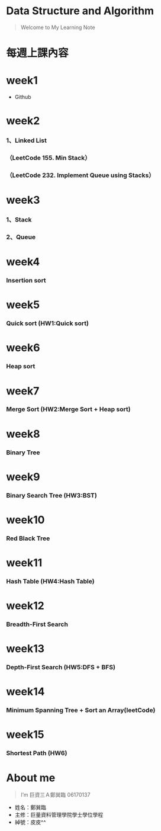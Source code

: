 # Data Structure and Algorithm
> Welcome to My Learning Note 

# 每週上課內容
# week1
* Github
# week2
### 1、Linked List
### （LeetCode 155. Min Stack）
### （LeetCode 232. Implement Queue using Stacks）
# week3
### 1、Stack
### 2、Queue
# week4
### Insertion sort
# week5
### Quick sort (HW1:Quick sort)
# week6
### Heap sort
# week7
### Merge Sort (HW2:Merge Sort + Heap sort)
# week8
### Binary Tree
# week9
### Binary Search Tree (HW3:BST)
# week10
### Red Black Tree
# week11
### Hash Table (HW4:Hash Table)
# week12
### Breadth-First Search
# week13
### Depth-First Search (HW5:DFS + BFS)
# week14
### Minimum Spanning Tree + Sort an Array(leetCode)
# week15
### Shortest Path (HW6)
# About me
> I’m 巨資三Ａ鄭巽臨 06170137
* 姓名：鄭巽臨
* 主修：巨量資料管理學院學士學位學程
* 綽號：皮皮^^
